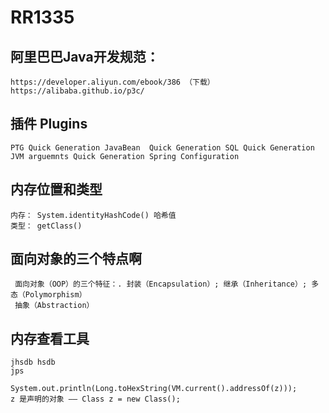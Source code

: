 # RR1335

## 阿里巴巴Java开发规范：

    https://developer.aliyun.com/ebook/386 （下载） 
    https://alibaba.github.io/p3c/

## 插件 Plugins

    PTG Quick Generation JavaBean  Quick Generation SQL Quick Generation JVM arguemnts Quick Generation Spring Configuration

## 内存位置和类型

    内存： System.identityHashCode() 哈希值
    类型： getClass()

## 面向对象的三个特点啊

     面向对象（OOP）的三个特征：. 封装（Encapsulation）; 继承（Inheritance）; 多态（Polymorphism）
     抽象（Abstraction）

## 内存查看工具

    jhsdb hsdb
    jps

    System.out.println(Long.toHexString(VM.current().addressOf(z)));
    z 是声明的对象 —— Class z = new Class();